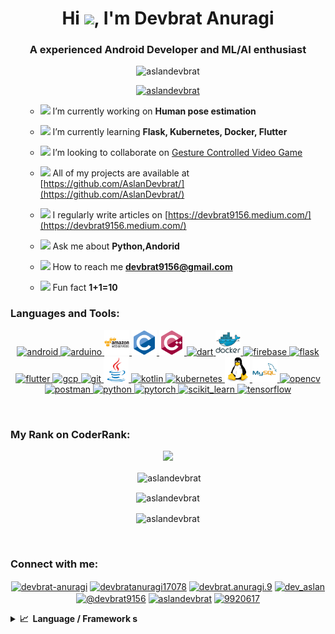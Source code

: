 <h1 align="center">Hi <img src="https://media.giphy.com/media/hvRJCLFzcasrR4ia7z/giphy.gif" width="25px">, I'm Devbrat Anuragi</h1>
<h3 align="center">A experienced Android Developer and ML/AI enthusiast</h3>

<p align="center"> <img src="https://komarev.com/ghpvc/?username=aslandevbrat&label=Profile%20views&color=0e75b6&style=flat" alt="aslandevbrat" /> </p>


<p align="center"> <a href="https://github.com/ryo-ma/github-profile-trophy"><img src="https://github-profile-trophy.vercel.app/?username=aslandevbrat&theme=discord" alt="aslandevbrat" /></a> </p>
<p align="center">

<ul text-align="center">

- <img src="https://media.giphy.com/media/QXPqYpSyBIMjBTtBbl/giphy.gif" width="30px"> I’m currently working on **Human pose estimation**

- <img src="https://media.giphy.com/media/fjOdkUskrUGyOZTHhQ/giphy.gif" width="30px"> I’m currently learning **Flask, Kubernetes, Docker, Flutter**

- <img src="https://media.giphy.com/media/ekdrkc4RgB3elF8e7t/giphy.gif" width="30px"> I’m looking to collaborate on [Gesture Controlled Video Game](https://github.com/AslanDevbrat/gesture_VidGame)

- <img src="https://media.giphy.com/media/WQINRXYXaqVx6g4Eza/giphy.gif" width="30px"> All of my projects are available at [https://github.com/AslanDevbrat/](https://github.com/AslanDevbrat/)

- <img src="https://media.giphy.com/media/Q8gV5cZiirOBhMzTCY/giphy.gif" width="30px"> I regularly write articles on [https://devbrat9156.medium.com/](https://devbrat9156.medium.com/)

- <img src="https://media.giphy.com/media/VbnW8c9G3ICRUXTjH1/giphy.gif" width="30px"> Ask me about **Python,Andorid**

- <img src="https://media.giphy.com/media/KxlbRn0HuTW7gZID83/giphy.gif" width="30px"> How to reach me **devbrat9156@gmail.com**

- <img src="https://media.giphy.com/media/UQDSBzfyiBKvgFcSTw/giphy.gif" width="30px"> Fun fact **1+1=10**
 </ul>
 </p>

<!-- ### Blogs posts
<!-- BLOG-POST-LIST:START -->
<!-- BLOG-POST-LIST:END -->
 


<h3 align="left">Languages and Tools:</h3>
<p align="center"> <a href="https://developer.android.com" target="_blank"> <img src="https://media.giphy.com/media/UQJlZ2OcaCA2RLfGiZ/giphy.gif" alt="android" width="40" height="40"/> </a> <a href="https://www.arduino.cc/" target="_blank"> <img src="https://media.giphy.com/media/a7Ik5hjrFQuxiPKFZO/giphy.gif" alt="arduino" width="40" height="40"/> </a> <a href="https://aws.amazon.com" target="_blank"> <img src="https://raw.githubusercontent.com/devicons/devicon/master/icons/amazonwebservices/amazonwebservices-original-wordmark.svg" alt="aws" width="40" height="40"/> </a> <a href="https://www.cprogramming.com/" target="_blank"> <img src="https://raw.githubusercontent.com/devicons/devicon/master/icons/c/c-original.svg" alt="c" width="40" height="40"/> </a> <a href="https://www.w3schools.com/cpp/" target="_blank"> <img src="https://raw.githubusercontent.com/devicons/devicon/master/icons/cplusplus/cplusplus-original.svg" alt="cplusplus" width="40" height="40"/> </a> <a href="https://dart.dev" target="_blank"> <img src="https://www.vectorlogo.zone/logos/dartlang/dartlang-icon.svg" alt="dart" width="40" height="40"/> </a> <a href="https://www.docker.com/" target="_blank"> <img src="https://raw.githubusercontent.com/devicons/devicon/master/icons/docker/docker-original-wordmark.svg" alt="docker" width="40" height="40"/> </a> <a href="https://firebase.google.com/" target="_blank"> <img src="https://media.giphy.com/media/Ri2TUcKlaOcaDBxFpY/giphy.gif" alt="firebase" width="45" height="45"/> </a> <a href="https://flask.palletsprojects.com/" target="_blank"> <img src="https://www.vectorlogo.zone/logos/pocoo_flask/pocoo_flask-icon.svg" alt="flask" width="40" height="40"/> </a> <a href="https://flutter.dev" target="_blank"> <img src="https://www.vectorlogo.zone/logos/flutterio/flutterio-icon.svg" alt="flutter" width="40" height="40"/> </a> <a href="https://cloud.google.com" target="_blank"> <img src="https://www.vectorlogo.zone/logos/google_cloud/google_cloud-icon.svg" alt="gcp" width="40" height="40"/> </a> <a href="https://git-scm.com/" target="_blank"> <img src="https://www.vectorlogo.zone/logos/git-scm/git-scm-icon.svg" alt="git" width="40" height="40"/> </a> <a href="https://www.java.com" target="_blank"> <img src="https://raw.githubusercontent.com/devicons/devicon/master/icons/java/java-original.svg" alt="java" width="40" height="40"/> </a> <a href="https://kotlinlang.org" target="_blank"> <img src="https://www.vectorlogo.zone/logos/kotlinlang/kotlinlang-icon.svg" alt="kotlin" width="40" height="40"/> </a> <a href="https://kubernetes.io" target="_blank"> <img src="https://www.vectorlogo.zone/logos/kubernetes/kubernetes-icon.svg" alt="kubernetes" width="40" height="40"/> </a> <a href="https://www.linux.org/" target="_blank"> <img src="https://raw.githubusercontent.com/devicons/devicon/master/icons/linux/linux-original.svg" alt="linux" width="40" height="40"/> </a> <a href="https://www.mysql.com/" target="_blank"> <img src="https://raw.githubusercontent.com/devicons/devicon/master/icons/mysql/mysql-original-wordmark.svg" alt="mysql" width="40" height="40"/> </a> <a href="https://opencv.org/" target="_blank"> <img src="https://www.vectorlogo.zone/logos/opencv/opencv-icon.svg" alt="opencv" width="40" height="40"/> </a> <a href="https://postman.com" target="_blank"> <img src="https://www.vectorlogo.zone/logos/getpostman/getpostman-icon.svg" alt="postman" width="40" height="40"/> </a> <a href="https://www.python.org" target="_blank"> <img src="https://media.giphy.com/media/LMt9638dO8dftAjtco/giphy.gif" alt="python" width="40" height="40"/> </a> <a href="https://pytorch.org/" target="_blank"> <img src="https://www.vectorlogo.zone/logos/pytorch/pytorch-icon.svg" alt="pytorch" width="40" height="40"/> </a> <a href="https://scikit-learn.org/" target="_blank"> <img src="https://upload.wikimedia.org/wikipedia/commons/0/05/Scikit_learn_logo_small.svg" alt="scikit_learn" width="40" height="40"/> </a> <a href="https://www.tensorflow.org" target="_blank"> <img src="https://media.giphy.com/media/SU2ic3wTfuC6JhD1lA/giphy.gif" alt="tensorflow" width="40" height="40"/> </a> </p>

<br>

<h3 align="left">My Rank on CoderRank:</h3>
<p align="center" >
    <img
  src="https://cr-ss-service.azurewebsites.net/api/ScreenShot?widget=summary&username=aslandevbrat&badges=2&show-avatar=true&style=--header-bg-color:%231A1B27;--border-radius:50px;--badge-border-radius:50px;--badge-bg-color:%23212231;--badge-margin=100px;--badge-text-color:%2370A4FC;--header-text-color:%2370A4FC;--badge-icon-size:40px;--bg-color:%231A1B27;--badge-margin:8px"
width = "500px"/>
</p>



<p align="center">&nbsp;<img align="center" src="https://github-readme-stats.vercel.app/api?username=aslandevbrat&show_icons=true&locale=en&theme=tokyonight" alt="aslandevbrat" /></p>

<p align="center"><img align="center" src="https://github-readme-streak-stats.herokuapp.com/?user=aslandevbrat&theme=tokyonight" alt="aslandevbrat" /></p>

<p align="center"><img align="center" src="https://github-readme-stats.vercel.app/api/top-langs?username=aslandevbrat&show_icons=true&locale=en&layout=compact&theme=tokyonight" alt="aslandevbrat" /></p>

<br>


<h3 align="left">Connect with me:</h3>
<p align="center">
<a href="https://linkedin.com/in/devbrat-anuragi" target="blank"><img align="center" src="https://media.giphy.com/media/HQTYdpx1yhxWpugAi2/giphy.gif" alt="devbrat-anuragi" height="50" width="50" /></a>
<a href="https://kaggle.com/devbratanuragi17078" target="blank"><img align="center" src="https://raw.githubusercontent.com/rahuldkjain/github-profile-readme-generator/master/src/images/icons/Social/kaggle.svg" alt="devbratanuragi17078" height="30" width="40" /></a>
<a href="https://fb.com/devbrat.anuragi.9" target="blank"><img align="center" src="https://media.giphy.com/media/J5XlOw4DE9zaiQUeGM/giphy.gif" alt="devbrat.anuragi.9" height="50" width="50" /></a>
<a href="https://instagram.com/dev_aslan" target="blank"><img align="center" src="https://media.giphy.com/media/eTtXHP8CyQHHa4M8EM/giphy.gif" alt="dev_aslan" height="50" width="50" /></a>
<a href="https://medium.com/@devbrat9156" target="blank"><img align="center" src="https://raw.githubusercontent.com/rahuldkjain/github-profile-readme-generator/master/src/images/icons/Social/medium.svg" alt="@devbrat9156" height="30" width="40" /></a>
<a href="https://www.leetcode.com/aslandevbrat" target="blank"><img align="center" src="https://raw.githubusercontent.com/rahuldkjain/github-profile-readme-generator/master/src/images/icons/Social/leet-code.svg" alt="aslandevbrat" height="30" width="40" /></a>
 <a href="https://stackoverflow.com/users/9920617" target="blank"><img align="center" src="https://media.giphy.com/media/dyXCGaY82kiGTMDeD0/giphy.gif" alt="9920617" height="150" width="140" /></a>
</p>
<details>
  <summary><b>📈&nbsp;&nbsp;Language&nbsp;/&nbsp;Framework s</b></summary>
  <br/>
  <a href='https://profile.codersrank.io/user/aslandevbrat/'>
  <img src='https://cr-skills-chart-widget.azurewebsites.net/api/api?username=aslandevbrat&show-other-skills=true&bg=1A1B27&padding=30' align="center">
  </a>

</details>

